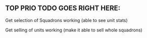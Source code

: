 

## TOP PRIO TODO GOES RIGHT HERE:


Get selection of Squadrons working (able to see unit stats)

Get selling of units working (make it able to sell whole squadrons)


